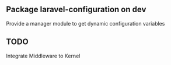 ## Package laravel-configuration on dev

Provide a manager module to get dynamic configuration variables

## TODO

Integrate Middleware to Kernel
